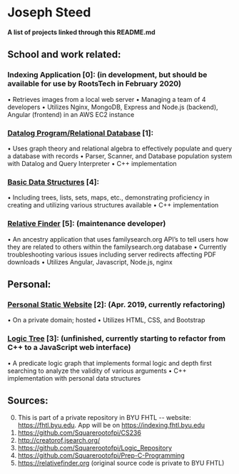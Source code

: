 # Joseph Steed
**A list of projects linked through this README.md**


## School and work related:
### Indexing Application [0]: (in development, but should be available for use by RootsTech in February 2020) 
 • Retrieves images from a local web server
 • Managing a team of 4 developers
 • Utilizes Nginx, MongoDB, Express and Node.js (backend), Angular (frontend) in an AWS EC2 instance 
### [Datalog Program/Relational Database](https://github.com/Squarerootofpi/CS236) [1]: 
 • Uses graph theory and relational algebra to effectively populate and query a database with records
 • Parser, Scanner, and Database population system with Datalog and Query Interpreter
 • C++ implementation
### [Basic Data Structures](https://github.com/Squarerootofpi/Prep-C-Programming) [4]: 
 • Including trees, lists, sets, maps, etc., demonstrating proficiency in creating and utilizing various structures available
 • C++ implementation 
### [Relative Finder](https://relativefinder.org) [5]: (maintenance developer)
 • An ancestry application that uses familysearch.org API’s to tell users how they are related to others within the familysearch.org database
 • Currently troubleshooting various issues including server redirects affecting PDF downloads
 • Utilizes Angular, Javascript, Node.js, nginx

## Personal:
### [Personal Static Website](http://creatorof.jsearch.org/) [2]: (Apr. 2019, currently refactoring) 
 • On a private domain; hosted
 • Utilizes HTML, CSS, and Bootstrap
### [Logic Tree](https://github.com/Squarerootofpi/Logic_Repository) [3]: (unfinished, currently starting to refactor from C++ to a JavaScript web interface)
 • A predicate logic graph that implements formal logic and depth first searching to analyze the validity of various arguments 
 • C++ implementation with personal data structures

## Sources:

0. This is part of a private repository in BYU FHTL -- website: https://fhtl.byu.edu. App will be on https://indexing.fhtl.byu.edu
1. https://github.com/Squarerootofpi/CS236
2. http://creatorof.jsearch.org/
3. https://github.com/Squarerootofpi/Logic_Repository
4. https://github.com/Squarerootofpi/Prep-C-Programming
5. https://relativefinder.org (original source code is private to BYU FHTL)

